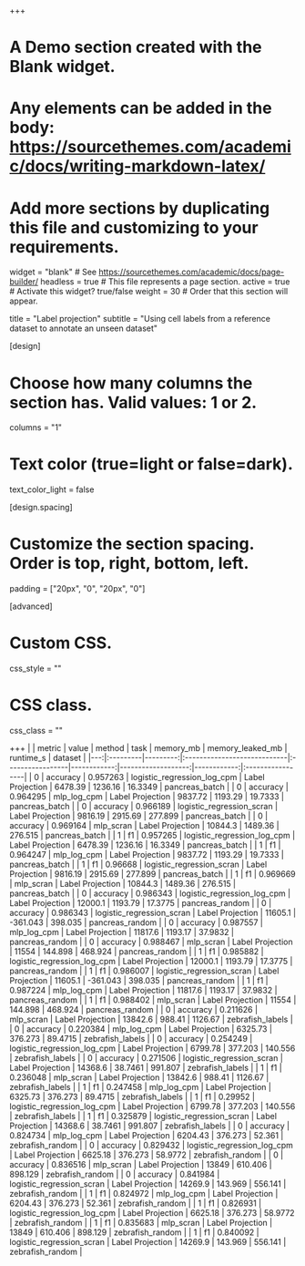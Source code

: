 +++
# A Demo section created with the Blank widget.
# Any elements can be added in the body: https://sourcethemes.com/academic/docs/writing-markdown-latex/
# Add more sections by duplicating this file and customizing to your requirements.

widget = "blank"  # See https://sourcethemes.com/academic/docs/page-builder/
headless = true  # This file represents a page section.
active = true  # Activate this widget? true/false
weight = 30  # Order that this section will appear.

title = "Label projection"
subtitle = "Using cell labels from a reference dataset to annotate an unseen dataset"

[design]
  # Choose how many columns the section has. Valid values: 1 or 2.
  columns = "1"


  # Text color (true=light or false=dark).
  text_color_light = false

[design.spacing]
  # Customize the section spacing. Order is top, right, bottom, left.
  padding = ["20px", "0", "20px", "0"]

[advanced]
 # Custom CSS.
 css_style = ""

 # CSS class.
 css_class = ""

+++
|    | metric   |    value | method                      | task             |   memory_mb |   memory_leaked_mb |   runtime_s | dataset          |
|---:|:---------|---------:|:----------------------------|:-----------------|------------:|-------------------:|------------:|:-----------------|
|  0 | accuracy | 0.957263 | logistic_regression_log_cpm | Label Projection |     6478.39 |          1236.16   |     16.3349 | pancreas_batch   |
|  0 | accuracy | 0.964295 | mlp_log_cpm                 | Label Projection |     9837.72 |          1193.29   |     19.7333 | pancreas_batch   |
|  0 | accuracy | 0.966189 | logistic_regression_scran   | Label Projection |     9816.19 |          2915.69   |    277.899  | pancreas_batch   |
|  0 | accuracy | 0.969164 | mlp_scran                   | Label Projection |    10844.3  |          1489.36   |    276.515  | pancreas_batch   |
|  1 | f1       | 0.957265 | logistic_regression_log_cpm | Label Projection |     6478.39 |          1236.16   |     16.3349 | pancreas_batch   |
|  1 | f1       | 0.964247 | mlp_log_cpm                 | Label Projection |     9837.72 |          1193.29   |     19.7333 | pancreas_batch   |
|  1 | f1       | 0.96668  | logistic_regression_scran   | Label Projection |     9816.19 |          2915.69   |    277.899  | pancreas_batch   |
|  1 | f1       | 0.969669 | mlp_scran                   | Label Projection |    10844.3  |          1489.36   |    276.515  | pancreas_batch   |
|  0 | accuracy | 0.986343 | logistic_regression_log_cpm | Label Projection |    12000.1  |          1193.79   |     17.3775 | pancreas_random  |
|  0 | accuracy | 0.986343 | logistic_regression_scran   | Label Projection |    11605.1  |          -361.043  |    398.035  | pancreas_random  |
|  0 | accuracy | 0.987557 | mlp_log_cpm                 | Label Projection |    11817.6  |          1193.17   |     37.9832 | pancreas_random  |
|  0 | accuracy | 0.988467 | mlp_scran                   | Label Projection |    11554    |           144.898  |    468.924  | pancreas_random  |
|  1 | f1       | 0.985882 | logistic_regression_log_cpm | Label Projection |    12000.1  |          1193.79   |     17.3775 | pancreas_random  |
|  1 | f1       | 0.986007 | logistic_regression_scran   | Label Projection |    11605.1  |          -361.043  |    398.035  | pancreas_random  |
|  1 | f1       | 0.987224 | mlp_log_cpm                 | Label Projection |    11817.6  |          1193.17   |     37.9832 | pancreas_random  |
|  1 | f1       | 0.988402 | mlp_scran                   | Label Projection |    11554    |           144.898  |    468.924  | pancreas_random  |
|  0 | accuracy | 0.211626 | mlp_scran                   | Label Projection |    13842.6  |           988.41   |   1126.67   | zebrafish_labels |
|  0 | accuracy | 0.220384 | mlp_log_cpm                 | Label Projection |     6325.73 |           376.273  |     89.4715 | zebrafish_labels |
|  0 | accuracy | 0.254249 | logistic_regression_log_cpm | Label Projection |     6799.78 |           377.203  |    140.556  | zebrafish_labels |
|  0 | accuracy | 0.271506 | logistic_regression_scran   | Label Projection |    14368.6  |            38.7461 |    991.807  | zebrafish_labels |
|  1 | f1       | 0.236048 | mlp_scran                   | Label Projection |    13842.6  |           988.41   |   1126.67   | zebrafish_labels |
|  1 | f1       | 0.247458 | mlp_log_cpm                 | Label Projection |     6325.73 |           376.273  |     89.4715 | zebrafish_labels |
|  1 | f1       | 0.29952  | logistic_regression_log_cpm | Label Projection |     6799.78 |           377.203  |    140.556  | zebrafish_labels |
|  1 | f1       | 0.325879 | logistic_regression_scran   | Label Projection |    14368.6  |            38.7461 |    991.807  | zebrafish_labels |
|  0 | accuracy | 0.824734 | mlp_log_cpm                 | Label Projection |     6204.43 |           376.273  |     52.361  | zebrafish_random |
|  0 | accuracy | 0.829432 | logistic_regression_log_cpm | Label Projection |     6625.18 |           376.273  |     58.9772 | zebrafish_random |
|  0 | accuracy | 0.836516 | mlp_scran                   | Label Projection |    13849    |           610.406  |    898.129  | zebrafish_random |
|  0 | accuracy | 0.841984 | logistic_regression_scran   | Label Projection |    14269.9  |           143.969  |    556.141  | zebrafish_random |
|  1 | f1       | 0.824972 | mlp_log_cpm                 | Label Projection |     6204.43 |           376.273  |     52.361  | zebrafish_random |
|  1 | f1       | 0.826931 | logistic_regression_log_cpm | Label Projection |     6625.18 |           376.273  |     58.9772 | zebrafish_random |
|  1 | f1       | 0.835683 | mlp_scran                   | Label Projection |    13849    |           610.406  |    898.129  | zebrafish_random |
|  1 | f1       | 0.840092 | logistic_regression_scran   | Label Projection |    14269.9  |           143.969  |    556.141  | zebrafish_random |